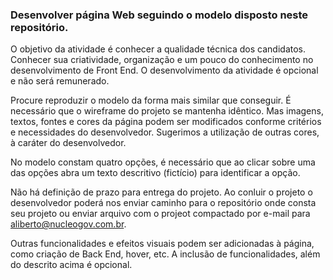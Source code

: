 ### Desenvolver página Web seguindo o modelo disposto neste repositório.

O objetivo da atividade é conhecer a qualidade técnica dos candidatos. Conhecer sua criatividade, organização e um pouco do conhecimento no desenvolvimento de Front End. O desenvolvimento da atividade é opcional e não será remunerado.

Procure reproduzir o modelo da forma mais similar que conseguir. É necessário que o wireframe do projeto se mantenha idêntico. Mas imagens, textos, fontes e cores da página podem ser modificados conforme critérios e necessidades do desenvolvedor. Sugerimos a utilização de outras cores, à caráter do desenvolvedor.

No modelo constam quatro opções, é necessário que ao clicar sobre uma das opções abra um texto descritivo (fictício) para identificar a opção.

Não há definição de prazo para entrega do projeto. Ao conluir o projeto o desenvolvedor poderá nos enviar caminho para o repositório onde consta seu projeto ou enviar arquivo com o projeot compactado por e-mail para aliberto@nucleogov.com.br.

Outras funcionalidades e efeitos visuais podem ser adicionadas à página, como criação de Back End, hover, etc. A inclusão de funcionalidades, além do descrito acima é opcional.



